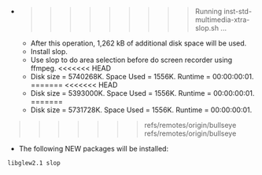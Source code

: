 * >>>>>>>>> Running inst-std-multimedia-xtra-slop.sh ...
  * After this operation, 1,262 kB of additional disk space will be used.
  * Install slop.
  * Use slop to do area selection before do screen recorder using ffmpeg.
<<<<<<< HEAD
  * Disk size = 5740268K. Space Used = 1556K. Runtime = 00:00:00:01.
=======
<<<<<<< HEAD
  * Disk size = 5393000K. Space Used = 1556K. Runtime = 00:00:00:01.
=======
  * Disk size = 5731728K. Space Used = 1556K. Runtime = 00:00:00:01.
>>>>>>> refs/remotes/origin/bullseye
>>>>>>> refs/remotes/origin/bullseye
  * The following NEW packages will be installed:
  ```bash
libglew2.1 slop
  ```
